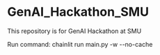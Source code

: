 # GenAI_Hackathon_SMU
This repository is for GenAI Hackathon at SMU

Run command: chainlit run main.py -w --no-cache
